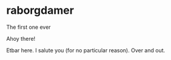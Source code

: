 # raborgdamer
The first one ever

Ahoy there!

Etbar here. I salute you (for no particular reason).
Over and out.
